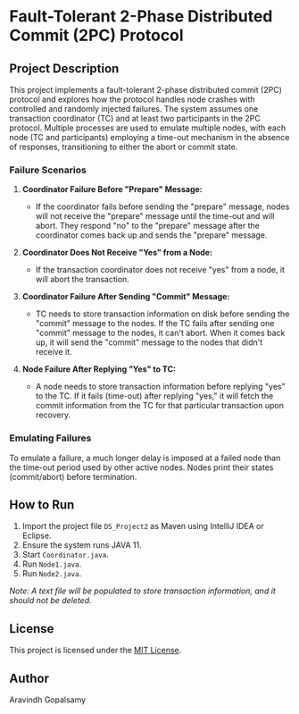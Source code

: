 # Fault-Tolerant 2-Phase Distributed Commit (2PC) Protocol

## Project Description

This project implements a fault-tolerant 2-phase distributed commit (2PC) protocol and explores how the protocol handles node crashes with controlled and randomly injected failures. The system assumes one transaction coordinator (TC) and at least two participants in the 2PC protocol. Multiple processes are used to emulate multiple nodes, with each node (TC and participants) employing a time-out mechanism in the absence of responses, transitioning to either the abort or commit state.

### Failure Scenarios

1. **Coordinator Failure Before "Prepare" Message:**
    - If the coordinator fails before sending the "prepare" message, nodes will not receive the "prepare" message until the time-out and will abort. They respond "no" to the "prepare" message after the coordinator comes back up and sends the "prepare" message.

2. **Coordinator Does Not Receive "Yes" from a Node:**
    - If the transaction coordinator does not receive "yes" from a node, it will abort the transaction.

3. **Coordinator Failure After Sending "Commit" Message:**
    - TC needs to store transaction information on disk before sending the "commit" message to the nodes. If the TC fails after sending one "commit" message to the nodes, it can't abort. When it comes back up, it will send the "commit" message to the nodes that didn't receive it.

4. **Node Failure After Replying "Yes" to TC:**
    - A node needs to store transaction information before replying "yes" to the TC. If it fails (time-out) after replying "yes," it will fetch the commit information from the TC for that particular transaction upon recovery.

### Emulating Failures

To emulate a failure, a much longer delay is imposed at a failed node than the time-out period used by other active nodes. Nodes print their states (commit/abort) before termination.

## How to Run

1. Import the project file `DS_Project2` as Maven using IntelliJ IDEA or Eclipse.
2. Ensure the system runs JAVA 11.
3. Start `Coordinator.java`.
4. Run `Node1.java`.
5. Run `Node2.java`.

*Note: A text file will be populated to store transaction information, and it should not be deleted.*

## License

This project is licensed under the [MIT License](LICENSE).

## Author

Aravindh Gopalsamy
